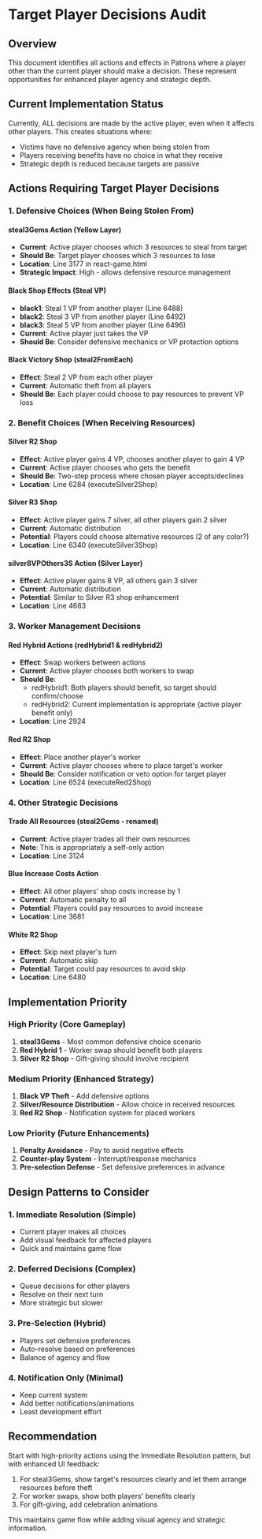 # Target Player Decisions Audit

## Overview
This document identifies all actions and effects in Patrons where a player other than the current player should make a decision. These represent opportunities for enhanced player agency and strategic depth.

## Current Implementation Status
Currently, ALL decisions are made by the active player, even when it affects other players. This creates situations where:
- Victims have no defensive agency when being stolen from
- Players receiving benefits have no choice in what they receive
- Strategic depth is reduced because targets are passive

## Actions Requiring Target Player Decisions

### 1. Defensive Choices (When Being Stolen From)

#### steal3Gems Action (Yellow Layer)
- **Current**: Active player chooses which 3 resources to steal from target
- **Should Be**: Target player chooses which 3 resources to lose
- **Location**: Line 3177 in react-game.html
- **Strategic Impact**: High - allows defensive resource management

#### Black Shop Effects (Steal VP)
- **black1**: Steal 1 VP from another player (Line 6488)
- **black2**: Steal 3 VP from another player (Line 6492)
- **black3**: Steal 5 VP from another player (Line 6496)
- **Current**: Active player just takes the VP
- **Should Be**: Consider defensive mechanics or VP protection options

#### Black Victory Shop (steal2FromEach)
- **Effect**: Steal 2 VP from each other player
- **Current**: Automatic theft from all players
- **Should Be**: Each player could choose to pay resources to prevent VP loss

### 2. Benefit Choices (When Receiving Resources)

#### Silver R2 Shop
- **Effect**: Active player gains 4 VP, chooses another player to gain 4 VP
- **Current**: Active player chooses who gets the benefit
- **Should Be**: Two-step process where chosen player accepts/declines
- **Location**: Line 6284 (executeSilver2Shop)

#### Silver R3 Shop
- **Effect**: Active player gains 7 silver, all other players gain 2 silver
- **Current**: Automatic distribution
- **Potential**: Players could choose alternative resources (2 of any color?)
- **Location**: Line 6340 (executeSilver3Shop)

#### silver8VPOthers3S Action (Silver Layer)
- **Effect**: Active player gains 8 VP, all others gain 3 silver
- **Current**: Automatic distribution
- **Potential**: Similar to Silver R3 shop enhancement
- **Location**: Line 4683

### 3. Worker Management Decisions

#### Red Hybrid Actions (redHybrid1 & redHybrid2)
- **Effect**: Swap workers between actions
- **Current**: Active player chooses both workers to swap
- **Should Be**: 
  - redHybrid1: Both players should benefit, so target should confirm/choose
  - redHybrid2: Current implementation is appropriate (active player benefit only)
- **Location**: Line 2924

#### Red R2 Shop
- **Effect**: Place another player's worker
- **Current**: Active player chooses where to place target's worker
- **Should Be**: Consider notification or veto option for target player
- **Location**: Line 6524 (executeRed2Shop)

### 4. Other Strategic Decisions

#### Trade All Resources (steal2Gems - renamed)
- **Current**: Active player trades all their own resources
- **Note**: This is appropriately a self-only action
- **Location**: Line 3124

#### Blue Increase Costs Action
- **Effect**: All other players' shop costs increase by 1
- **Current**: Automatic penalty to all
- **Potential**: Players could pay resources to avoid increase
- **Location**: Line 3681

#### White R2 Shop
- **Effect**: Skip next player's turn
- **Current**: Automatic skip
- **Potential**: Target could pay resources to avoid skip
- **Location**: Line 6480

## Implementation Priority

### High Priority (Core Gameplay)
1. **steal3Gems** - Most common defensive choice scenario
2. **Red Hybrid 1** - Worker swap should benefit both players
3. **Silver R2 Shop** - Gift-giving should involve recipient

### Medium Priority (Enhanced Strategy)
1. **Black VP Theft** - Add defensive options
2. **Silver/Resource Distribution** - Allow choice in received resources
3. **Red R2 Shop** - Notification system for placed workers

### Low Priority (Future Enhancements)
1. **Penalty Avoidance** - Pay to avoid negative effects
2. **Counter-play System** - Interrupt/response mechanics
3. **Pre-selection Defense** - Set defensive preferences in advance

## Design Patterns to Consider

### 1. Immediate Resolution (Simple)
- Current player makes all choices
- Add visual feedback for affected players
- Quick and maintains game flow

### 2. Deferred Decisions (Complex)
- Queue decisions for other players
- Resolve on their next turn
- More strategic but slower

### 3. Pre-Selection (Hybrid)
- Players set defensive preferences
- Auto-resolve based on preferences
- Balance of agency and flow

### 4. Notification Only (Minimal)
- Keep current system
- Add better notifications/animations
- Least development effort

## Recommendation

Start with high-priority actions using the Immediate Resolution pattern, but with enhanced UI feedback:
1. For steal3Gems, show target's resources clearly and let them arrange resources before theft
2. For worker swaps, show both players' benefits clearly
3. For gift-giving, add celebration animations

This maintains game flow while adding visual agency and strategic information.